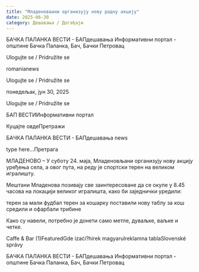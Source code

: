 ```yaml
---
title: "Младеновљани организују нову радну акцију"
date: 2025-06-30
category: Дешавања / Догађаји
---
```


БАЧКА ПАЛАНКА ВЕСТИ - БАПдешавања Информативни портал - општине Бачка Паланка, Бач, Бачки Петровац

Ulogujte se / Pridružite se

romanianews

Ulogujte se / Pridružite se

понедељак, јун 30, 2025

Ulogujte se / Pridružite se

БАП ВЕСТИИнформативни портал

Куцајте овдеПретражи

БАЧКА ПАЛАНКА ВЕСТИ - БАПдешавања news

type here...Претрага

МЛАДЕНОВО – У суботу 24. маја, Младеновљани организују нову акцију уређења села, а овог пута, на реду је спортски терен на великом игралишту.

Мештани Младенова позивају све заинтересоване да се окупе у 8.45 часова на локацији великог игралишта, како би заједнички уредили:

терен за мали фудбал
терен за кошарку
поставили нову таблу за кош
средили и офарбали трибине

Како су навели, потребно је донети само метле, дуваљке, ваљке и четке.

Caffe & Bar (1)FeaturedGde izaći?hírek magyarulreklamna tablaSlovenské správy

БАЧКА ПАЛАНКА ВЕСТИ - БАПдешавања Информативни портал - општине Бачка Паланка, Бач, Бачки Петровац
